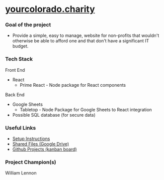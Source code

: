 # [yourcolorado.charity](http://yourcolorado.charity)
### Goal of the project
- Provide a simple, easy to manage, website for non-profits that wouldn't otherwise be able to afford one and that don't have a significant IT budget.

### Tech Stack
Front End
- React
	- Prime React - Node package for React components

Back End
- Google Sheets
	- Tabletop - Node Package for Google Sheets to React integration
- Possible SQL database (for secure data)

### Useful Links
- [Setup Instructions](https://docs.google.com/presentation/d/1tO9HYLHa0c3CbQLb1p3nky4TzVqkJU-tVKh7_hvBWD4/edit?usp=sharing)
-  [Shared Files (Google Drive)](https://drive.google.com/open?id=1dNH4OdK2pcAdAN0rEIXX92dqvHWGxsN2)
- [Github Projects (kanban board)](https://github.com/codefordenver/your-colorado-charity/projects)

### Project Champion(s)
William Lennon
